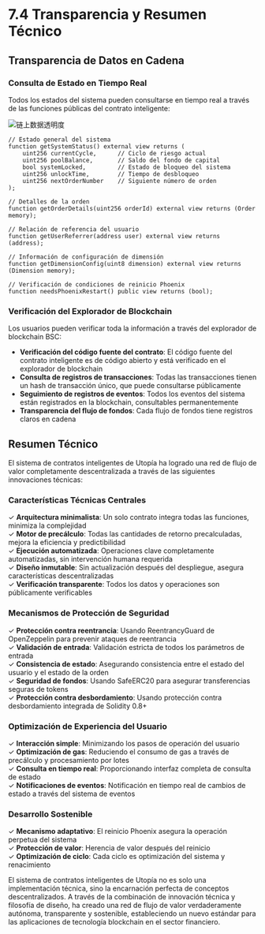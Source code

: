 # 7.4 Transparencia y Resumen Técnico

## Transparencia de Datos en Cadena

### Consulta de Estado en Tiempo Real

Todos los estados del sistema pueden consultarse en tiempo real a través de las funciones públicas del contrato inteligente:

![链上数据透明度](/images/图28.svg)

```solidity
// Estado general del sistema
function getSystemStatus() external view returns (
    uint256 currentCycle,      // Ciclo de riesgo actual
    uint256 poolBalance,       // Saldo del fondo de capital
    bool systemLocked,         // Estado de bloqueo del sistema
    uint256 unlockTime,        // Tiempo de desbloqueo
    uint256 nextOrderNumber    // Siguiente número de orden
);

// Detalles de la orden
function getOrderDetails(uint256 orderId) external view returns (Order memory);

// Relación de referencia del usuario
function getUserReferrer(address user) external view returns (address);

// Información de configuración de dimensión
function getDimensionConfig(uint8 dimension) external view returns (Dimension memory);

// Verificación de condiciones de reinicio Phoenix
function needsPhoenixRestart() public view returns (bool);
```

### Verificación del Explorador de Blockchain

Los usuarios pueden verificar toda la información a través del explorador de blockchain BSC:
- **Verificación del código fuente del contrato**: El código fuente del contrato inteligente es de código abierto y está verificado en el explorador de blockchain
- **Consulta de registros de transacciones**: Todas las transacciones tienen un hash de transacción único, que puede consultarse públicamente
- **Seguimiento de registros de eventos**: Todos los eventos del sistema están registrados en la blockchain, consultables permanentemente
- **Transparencia del flujo de fondos**: Cada flujo de fondos tiene registros claros en cadena

## Resumen Técnico

El sistema de contratos inteligentes de Utopía ha logrado una red de flujo de valor completamente descentralizada a través de las siguientes innovaciones técnicas:

### Características Técnicas Centrales

✓ **Arquitectura minimalista**: Un solo contrato integra todas las funciones, minimiza la complejidad  
✓ **Motor de precálculo**: Todas las cantidades de retorno precalculadas, mejora la eficiencia y predictibilidad  
✓ **Ejecución automatizada**: Operaciones clave completamente automatizadas, sin intervención humana requerida  
✓ **Diseño inmutable**: Sin actualización después del despliegue, asegura características descentralizadas  
✓ **Verificación transparente**: Todos los datos y operaciones son públicamente verificables

### Mecanismos de Protección de Seguridad

✓ **Protección contra reentrancia**: Usando ReentrancyGuard de OpenZeppelin para prevenir ataques de reentrancia  
✓ **Validación de entrada**: Validación estricta de todos los parámetros de entrada  
✓ **Consistencia de estado**: Asegurando consistencia entre el estado del usuario y el estado de la orden  
✓ **Seguridad de fondos**: Usando SafeERC20 para asegurar transferencias seguras de tokens  
✓ **Protección contra desbordamiento**: Usando protección contra desbordamiento integrada de Solidity 0.8+

### Optimización de Experiencia del Usuario

✓ **Interacción simple**: Minimizando los pasos de operación del usuario  
✓ **Optimización de gas**: Reduciendo el consumo de gas a través de precálculo y procesamiento por lotes  
✓ **Consulta en tiempo real**: Proporcionando interfaz completa de consulta de estado  
✓ **Notificaciones de eventos**: Notificación en tiempo real de cambios de estado a través del sistema de eventos

### Desarrollo Sostenible

✓ **Mecanismo adaptativo**: El reinicio Phoenix asegura la operación perpetua del sistema  
✓ **Protección de valor**: Herencia de valor después del reinicio  
✓ **Optimización de ciclo**: Cada ciclo es optimización del sistema y renacimiento

El sistema de contratos inteligentes de Utopía no es solo una implementación técnica, sino la encarnación perfecta de conceptos descentralizados. A través de la combinación de innovación técnica y filosofía de diseño, ha creado una red de flujo de valor verdaderamente autónoma, transparente y sostenible, estableciendo un nuevo estándar para las aplicaciones de tecnología blockchain en el sector financiero.